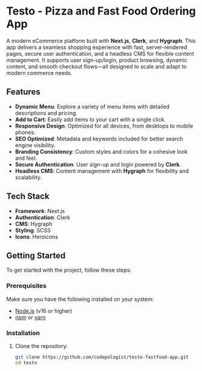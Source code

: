 # Testo - Pizza and Fast Food Ordering App

A modern eCommerce platform built with **Next.js**, **Clerk**, and **Hygraph**. This app delivers a seamless shopping experience with fast, server-rendered pages, secure user authentication, and a headless CMS for flexible content management. It supports user sign-up/login, product browsing, dynamic content, and smooth checkout flows—all designed to scale and adapt to modern commerce needs.

## Features

- **Dynamic Menu**: Explore a variety of menu items with detailed descriptions and pricing.
- **Add to Cart**: Easily add items to your cart with a single click.
- **Responsive Design**: Optimized for all devices, from desktops to mobile phones.
- **SEO Optimized**: Metadata and keywords included for better search engine visibility.
- **Branding Consistency**: Custom styles and colors for a cohesive look and feel.
- **Secure Authentication**: User sign-up and login powered by **Clerk**.
- **Headless CMS**: Content management with **Hygraph** for flexibility and scalability.

## Tech Stack

- **Framework**: Next.js
- **Authentication**: Clerk
- **CMS**: Hygraph
- **Styling**: SCSS
- **Icons**: Heroicons

## Getting Started

To get started with the project, follow these steps:

### Prerequisites

Make sure you have the following installed on your system:

- [Node.js](https://nodejs.org/) (v16 or higher)
- [npm](https://www.npmjs.com/) or [yarn](https://yarnpkg.com/)

### Installation

1. Clone the repository:

   ```bash
   git clone https://github.com/codepologist/testo-fastfood-app.git
   cd testo
   ```
